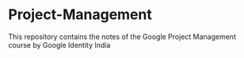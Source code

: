 # Project-Management
This repository contains the notes of the Google Project Management course by Google Identity India
